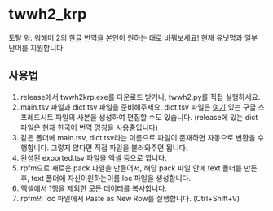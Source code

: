 # twwh2_krp
토탈 워: 워해머 2의 한글 번역을 본인이 원하는 대로 바꿔보세요! 현재 유닛명과 일부 단어를 지원합니다.

## 사용법
1. release에서 twwh2krp.exe를 다운로드 받거나, twwh2.py를 직접 실행하세요.
2. main.tsv 파일과 dict.tsv 파일을 준비해주세요. dict.tsv 파일은 [여기](https://docs.google.com/spreadsheets/d/1Jan_f9J5izT27GXfwrXK7huSx4dL1oAQaFUHU5ibe80/edit#gid=819329062, "구글 스프레드시트") 있는
구글 스프레드시트 파일의 사본을 생성하여 편집할 수도 있습니다.
(release에 있는 dict 파일은 현재 한국어 번역 명칭을 사용중입니다)
4. 같은 폴더에 main.tsv, dict.tsv라는 이름으로 파일이 존재하면 자동으로 변환을 수행합니다. 그렇지 않다면 직접 파일을 불러와주면 됩니다.
5. 완성된 exported.tsv 파일을 엑셀 등으로 엽니다.
6. rpfm으로 새로운 pack 파일을 만들어서, 해당 pack 파일 안에 text 폴더를 만든 후, text 폴더에 자신이원하는이름.loc 파일을 생성합니다.
7. 엑셀에서 1행을 제외한 모든 데이터를 복사합니다. 
8. rpfm의 loc 파일에서 Paste as New Row를 실행합니다. (Ctrl+Shift+V)

